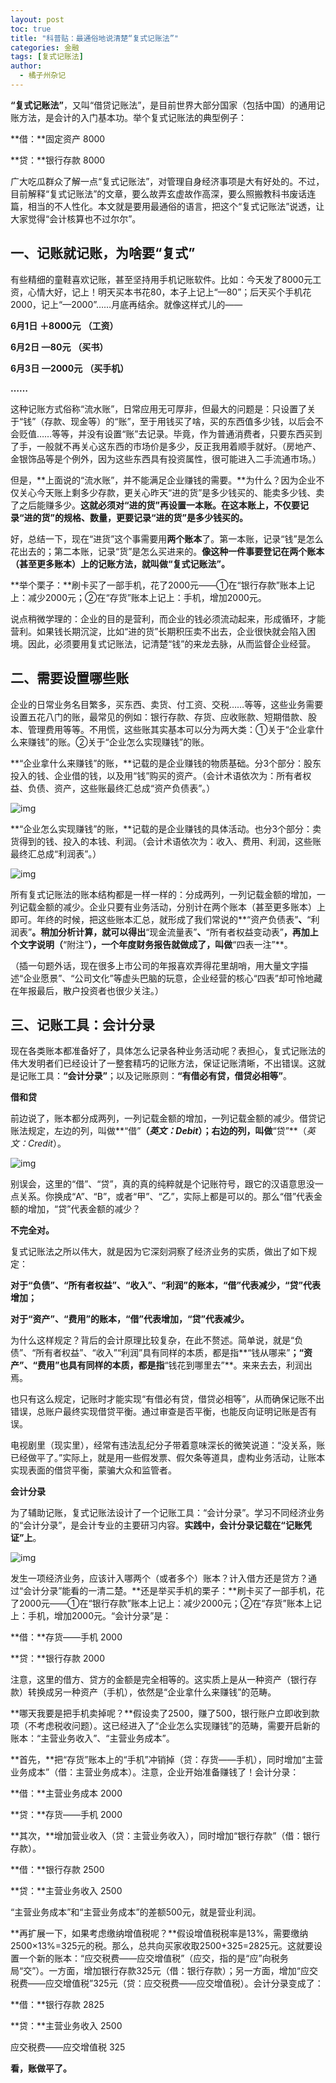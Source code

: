 ```yaml
---
layout: post
toc: true
title: "科普贴：最通俗地说清楚“复式记账法”"
categories: 金融 
tags: [复式记账法]
author:
  - 橘子州杂记
---
```


**“复式记账法”**，又叫“借贷记账法”，是目前世界大部分国家（包括中国）的通用记账方法，是会计的入门基本功。举个复式记账法的典型例子：

**借：**固定资产 8000

**贷：**银行存款 8000

广大吃瓜群众了解一点“复式记账法”，对管理自身经济事项是大有好处的。不过，目前解释“复式记账法”的文章，要么故弄玄虚故作高深，要么照搬教科书废话连篇，相当的不人性化。本文就是要用最通俗的语言，把这个“复式记账法”说透，让大家觉得“会计核算也不过尔尔”。

## 一、记账就记账，为啥要“复式”

有些精细的童鞋喜欢记账，甚至坚持用手机记账软件。比如：今天发了8000元工资，心情大好，记上！明天买本书花80，本子上记上“—80”；后天买个手机花2000，记上“—2000”……月底再结余。就像这样式儿的——

**6月1日** **＋8000元** **（工资）**

**6月2日** **—80元** **（买书）**

**6月3日** **—2000元** **（买手机）**

**……**

这种记账方式俗称“流水账”，日常应用无可厚非，但最大的问题是：只设置了关于“钱”（存款、现金等）的“账”，至于用钱买了啥，买的东西值多少钱，以后会不会贬值……等等，并没有设置“账”去记录。毕竟，作为普通消费者，只要东西买到了手，一般就不再关心这东西的市场价是多少，反正我用着顺手就好。（房地产、金银饰品等是个例外，因为这些东西具有投资属性，很可能进入二手流通市场。）

但是，**上面说的“流水账”，并不能满足企业赚钱的需要。**为什么？因为企业不仅关心今天账上剩多少存款，更关心昨天“进的货”是多少钱买的、能卖多少钱、卖了之后能赚多少。**这就必须对“进的货”再设置一本账。在这本账上，不仅要记录“进的货”的规格、数量，更要记录“进的货”是多少钱买的。**

好，总结一下，现在“进货”这个事需要用**两个账本**了。第一本账，记录“钱”是怎么花出去的；第二本账，记录“货”是怎么买进来的。**像这种一件事要登记在两个账本（甚至更多账本）上的记账方法，就叫做“复式记账法”。**

**举个栗子：**刷卡买了一部手机，花了2000元——①在“银行存款”账本上记上：减少2000元；②在“存货”账本上记上：手机，增加2000元。

说点稍微学理的：企业的目的是营利，而企业的钱必须流动起来，形成循环，才能营利。如果钱长期沉淀，比如“进的货”长期积压卖不出去，企业很快就会陷入困境。因此，必须要用复式记账法，记清楚“钱”的来龙去脉，从而监督企业经营。

## 二、需要设置哪些账

企业的日常业务名目繁多，买东西、卖货、付工资、交税……等等，这些业务需要设置五花八门的账，最常见的例如：银行存款、存货、应收账款、短期借款、股本、管理费用等等。不用慌，这些账其实基本可以分为两大类：①关于“企业拿什么来赚钱”的账。②关于“企业怎么实现赚钱”的账。

**“企业拿什么来赚钱”的账，**记载的是企业赚钱的物质基础。分3个部分：股东投入的钱、企业借的钱，以及用“钱”购买的资产。（会计术语依次为：所有者权益、负债、资产，这些账最终汇总成“资产负债表”。）



![img](https://pic3.zhimg.com/80/v2-8fcab4738e42483529722f7dd4b5752a_720w.jpg)



**“企业怎么实现赚钱”的账，**记载的是企业赚钱的具体活动。也分3个部分：卖货得到的钱、投入的本钱、利润。（会计术语依次为：收入、费用、利润，这些账最终汇总成“利润表”。）



![img](https://pic3.zhimg.com/80/v2-c7dd240fc62f353e52c0ab5d0e3cb3de_720w.jpg)



所有复式记账法的账本结构都是一样一样的：分成两列，一列记载金额的增加，一列记载金额的减少。企业只要有业务活动，分别计在两个账本（甚至更多账本）上即可。年终的时候，把这些账本汇总，就形成了我们常说的**“资产负债表”**、**“利润表”**。稍加分析计算，就可以得出**“现金流量表”**、**“所有者权益变动表”**，再加上个文字说明（**“附注”**），一个年度财务报告就做成了，叫做**“四表一注”**。

（插一句题外话，现在很多上市公司的年报喜欢弄得花里胡哨，用大量文字描述“企业愿景”、“公司文化”等虚头巴脑的玩意，企业经营的核心“四表”却可怜地藏在年报最后，散户投资者也很少关注。）



## 三、记账工具：会计分录

现在各类账本都准备好了，具体怎么记录各种业务活动呢？表担心，复式记账法的伟大发明者们已经设计了一整套精巧的记账方法，保证记账清晰，不出错误。这就是记账工具：**“会计分录”**；以及记账原则：**“有借必有贷，借贷必相等”**。

**借和贷**

前边说了，账本都分成两列，一列记载金额的增加，一列记载金额的减少。借贷记账法规定，左边的列，叫做**“借”**（*英文：Debit*）；右边的列，叫做**“贷”**（*英文：Credit*）。



![img](https://pic2.zhimg.com/80/v2-61d59b96e9ccf8c83fb5c0cbf126b52d_720w.jpg)





别误会，这里的“借”、“贷”，真的真的纯粹就是个记账符号，跟它的汉语意思没一点关系。你换成“A”、“B”，或者“甲”、“乙”，实际上都是可以的。那么“借”代表金额的增加，“贷”代表金额的减少？



**不完全对。**

复式记账法之所以伟大，就是因为它深刻洞察了经济业务的实质，做出了如下规定：

**对于“负债”、“所有者权益”、“收入”、“利润”的账本，“借”代表减少，“贷”代表增加；**

**对于“资产”、“费用”的账本，“借”代表增加，“贷”代表减少。**

为什么这样规定？背后的会计原理比较复杂，在此不赘述。简单说，就是“负债”、“所有者权益”、“收入”“利润”具有同样的本质，都是指**“钱从哪来”**；“资产”、“费用”也具有同样的本质，都是指**“钱花到哪里去”**。来来去去，利润出焉。

也只有这么规定，记账时才能实现“有借必有贷，借贷必相等”，从而确保记账不出错误，总账户最终实现借贷平衡。通过审查是否平衡，也能反向证明记账是否有误。



电视剧里（现实里），经常有违法乱纪分子带着意味深长的微笑说道：“没关系，账已经做平了。”实际上，就是用一些假发票、假欠条等道具，虚构业务活动，让账本实现表面的借贷平衡，蒙骗大众和监管者。

**会计分录**

为了辅助记账，复式记账法设计了一个记账工具：“会计分录”。学习不同经济业务的“会计分录”，是会计专业的主要研习内容。**实践中，会计分录记载在“记账凭证”上**。



![img](https://pic1.zhimg.com/80/v2-9c4e18d3ac990e4719cd54d99678dfa0_720w.jpg)



发生一项经济业务，应该计入哪两个（或者多个）账本？计入借方还是贷方？通过“会计分录”能看的一清二楚。**还是举买手机的栗子：**刷卡买了一部手机，花了2000元——①在“银行存款”账本上记上：减少2000元；②在“存货”账本上记上：手机，增加2000元。“会计分录”是：

**借：**存货——手机 2000

**贷：**银行存款 2000

注意，这里的借方、贷方的金额是完全相等的。这实质上是从一种资产（银行存款）转换成另一种资产（手机），依然是“企业拿什么来赚钱”的范畴。

**哪天我要是把手机卖掉呢？**假设卖了2500，赚了500，银行账户立即收到款项（不考虑税收问题）。这已经进入了“企业怎么实现赚钱”的范畴，需要开启新的账本：“主营业务收入”、“主营业务成本”。

**首先，**把“存货”账本上的“手机”冲销掉（贷：存货——手机），同时增加“主营业务成本”（借：主营业务成本）。注意，企业开始准备赚钱了！会计分录：

**借：**主营业务成本 2000

**贷：**存货——手机 2000

**其次，**增加营业收入（贷：主营业务收入），同时增加“银行存款”（借：银行存款）。

**借：**银行存款 2500

**贷：**主营业务收入 2500

“主营业务成本”和“主营业务成本”的差额500元，就是营业利润。

**再扩展一下，如果考虑缴纳增值税呢？**假设增值税税率是13%，需要缴纳2500×13%=325元的税。那么，总共向买家收取2500+325=2825元。这就要设置一个新的账本：“应交税费——应交增值税”（应交，指的是“应”向税务局“交”）。一方面，增加银行存款325元（借：银行存款）；另一方面，增加“应交税费——应交增值税”325元（贷：应交税费——应交增值税）。会计分录变成了：

**借：**银行存款 2825

**贷：**主营业务收入 2500

应交税费——应交增值税 325

**看，账做平了。**
